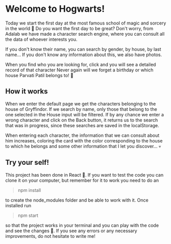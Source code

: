 # Welcome to Hogwarts!

Today we start the first day at the most famous school of magic and sorcery in the world :star2:
Do you want the first day to be great? Don't worry, from Adalab we have made a character search engine, where you can consult all the data of whoever interests you.

If you don't know their name, you can search by gender, by house, by last name... If you don't know any information about this, we also have photos.

When you find who you are looking for, click and you will see a detailed record of that character
Never again will we forget a birthday or which house Parvati Patil belongs to! :raised_hands:

## How it works

When we enter the default page we get the characters belonging to the house of Gryffindor. If we search by name, only those that belong to the one selected in the House input will be filtered. If by any chance we enter a wrong character and click on the Back button, it returns us to the search that was in progress, since these searches are saved in the localStorage.

When entering each character, the information that we can consult about him increases, coloring the card with the color corresponding to the house to which he belongs and some other information that I let you discover... :skull:

## Try your self!

This project has been done in React :speech_balloon:. If you want to test the code you can clone it on your computer, but remember for it to work you need to do an

> npm install

to create the node_modules folder and be able to work with it. Once installed run

> npm start

so that the project works in your terminal and you can play with the code and see the changes :eyes:. If you see any errors or any necessary improvements, do not hesitate to write me!
